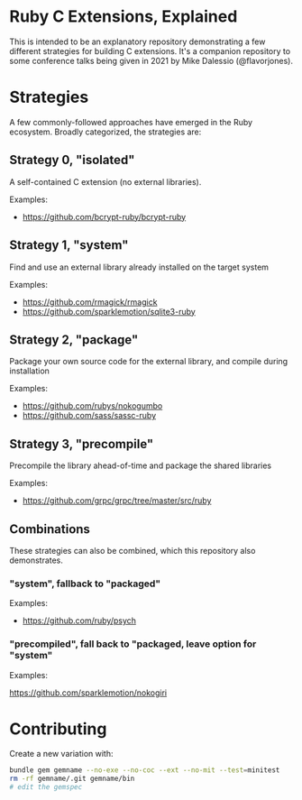 # Ruby C Extensions, Explained

This is intended to be an explanatory repository demonstrating a few different strategies for building C extensions. It's a companion repository to some conference talks being given in 2021 by Mike Dalessio (@flavorjones).

# Strategies

A few commonly-followed approaches have emerged in the Ruby ecosystem. Broadly categorized, the
strategies are:

## Strategy 0, "isolated"

A self-contained C extension (no external libraries).

Examples:

- https://github.com/bcrypt-ruby/bcrypt-ruby


## Strategy 1, "system"

Find and use an external library already installed on the target system

Examples:

- https://github.com/rmagick/rmagick
- https://github.com/sparklemotion/sqlite3-ruby


## Strategy 2, "package"

Package your own source code for the external library, and compile during installation

Examples:

- https://github.com/rubys/nokogumbo
- https://github.com/sass/sassc-ruby


## Strategy 3, "precompile"

Precompile the library ahead-of-time and package the shared libraries

Examples:

- https://github.com/grpc/grpc/tree/master/src/ruby


## Combinations

These strategies can also be combined, which this repository also demonstrates.

### "system", fallback to "packaged"

Examples:

- https://github.com/ruby/psych

### "precompiled", fall back to "packaged, leave option for "system"

Examples:

https://github.com/sparklemotion/nokogiri


# Contributing

Create a new variation with:

``` sh
bundle gem gemname --no-exe --no-coc --ext --no-mit --test=minitest
rm -rf gemname/.git gemname/bin
# edit the gemspec
```
